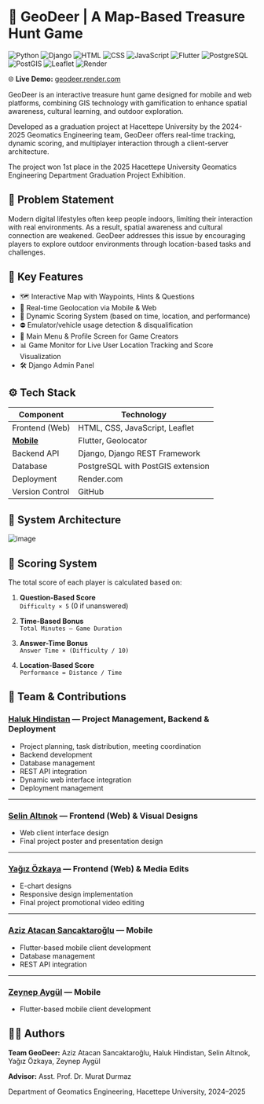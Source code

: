# 🦌 GeoDeer | A Map-Based Treasure Hunt Game

![Python](https://img.shields.io/badge/-Python-3776AB?style=flat-square&logo=python&logoColor=white)
![Django](https://img.shields.io/badge/-Django-092E20?style=flat-square&logo=django&logoColor=white)
![HTML](https://img.shields.io/badge/-HTML-E34F26?style=flat-square&logo=html5&logoColor=white)
![CSS](https://img.shields.io/badge/-CSS-1572B6?style=flat-square&logo=css3&logoColor=white)
![JavaScript](https://img.shields.io/badge/-JavaScript-F7DF1E?style=flat-square&logo=javascript&logoColor=black)
![Flutter](https://img.shields.io/badge/-Flutter-02569B?style=flat-square&logo=flutter&logoColor=white)
![PostgreSQL](https://img.shields.io/badge/-PostgreSQL-336791?style=flat-square&logo=postgresql&logoColor=white)
![PostGIS](https://img.shields.io/badge/-PostGIS-4185CA?style=flat-square&logo=postgis&logoColor=white)
![Leaflet](https://img.shields.io/badge/-Leaflet-199900?style=flat-square&logo=leaflet&logoColor=white)
![Render](https://img.shields.io/badge/-Render-00979D?style=flat-square&logo=render&logoColor=white)

🌐 **Live Demo:** [geodeer.render.com](https://geodeer.onrender.com)

GeoDeer is an interactive treasure hunt game designed for mobile and web platforms, combining GIS technology with gamification to enhance spatial awareness, cultural learning, and outdoor exploration.

Developed as a graduation project at Hacettepe University by the 2024-2025 Geomatics Engineering team, GeoDeer offers real-time tracking, dynamic scoring, and multiplayer interaction through a client-server architecture.

The project won 1st place in the 2025 Hacettepe University Geomatics Engineering Department Graduation Project Exhibition.

## 🎯 Problem Statement

Modern digital lifestyles often keep people indoors, limiting their interaction with real environments. As a result, spatial awareness and cultural connection are weakened. GeoDeer addresses this issue by encouraging players to explore outdoor environments through location-based tasks and challenges.

## 🧩 Key Features

- 🗺️ Interactive Map with Waypoints, Hints & Questions  
- 📱 Real-time Geolocation via Mobile & Web  
- 🧠 Dynamic Scoring System (based on time, location, and performance)  
- ⛔ Emulator/vehicle usage detection & disqualification  
- 👤 Main Menu & Profile Screen for Game Creators
- 📊 Game Monitor for Live User Location Tracking and Score Visualization  
- 🛠️ Django Admin Panel 

## ⚙️ Tech Stack

| Component        | Technology                                 |
|------------------|---------------------------------------------|
| Frontend (Web)   | HTML, CSS, JavaScript, Leaflet              |
| [**Mobile**](https://github.com/GeoDeer/geodeer-mobile)          | Flutter, Geolocator                         |
| Backend API      | Django, Django REST Framework               |
| Database         | PostgreSQL with PostGIS extension           |
| Deployment       | Render.com                                  |
| Version Control  | GitHub                                      |

## 📡 System Architecture
![image](https://github.com/user-attachments/assets/26c4e030-25f1-421b-8e06-e117d2037325)

## 🧮 Scoring System

The total score of each player is calculated based on:

1. **Question-Based Score**  
   `Difficulty × 5` (0 if unanswered)

2. **Time-Based Bonus**  
   `Total Minutes – Game Duration`

3. **Answer-Time Bonus**  
   `Answer Time × (Difficulty / 10)`

4. **Location-Based Score**  
   `Performance = Distance / Time`

## 👥 Team & Contributions

### [**Haluk Hindistan**](https://github.com/halukhndstn) — Project Management, Backend & Deployment
- Project planning, task distribution, meeting coordination  
- Backend development
- Database management
- REST API integration  
- Dynamic web interface integration  
- Deployment management  
---

### [**Selin Altınok**](https://github.com/seliin21) — Frontend (Web) & Visual Designs
- Web client interface design
- Final project poster and presentation design
---

### [**Yağız Özkaya**](https://github.com/Y-1109) — Frontend (Web) & Media Edits
- E-chart designs
- Responsive design implementation
- Final project promotional video editing 
---

### [**Aziz Atacan Sancaktaroğlu**](https://github.com/aatacans) — Mobile
- Flutter-based mobile client development
- Database management
- REST API integration 
---

### [**Zeynep Aygül**](https://github.com/zeynepaygul) — Mobile
- Flutter-based mobile client development  


##  👨‍💻 Authors

**Team GeoDeer:** Aziz Atacan Sancaktaroğlu, Haluk Hindistan, Selin Altınok, Yağız Özkaya, Zeynep Aygül

**Advisor:** Asst. Prof. Dr. Murat Durmaz

Department of Geomatics Engineering, Hacettepe University, 2024–2025
